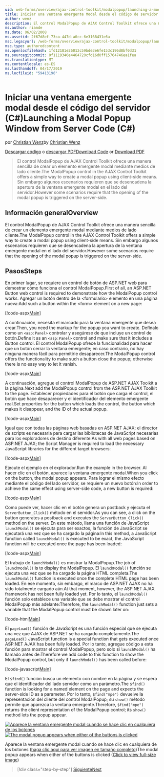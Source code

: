 ```yaml
---
uid: web-forms/overview/ajax-control-toolkit/modalpopup/launching-a-modal-popup-window-from-server-code-cs
title: Iniciar una ventana emergente Modal desde el código de servidor (C#) | Microsoft Docs
author: wenz
description: El control ModalPopup de AJAX Control Toolkit ofrece una manera sencilla de crear un elemento emergente modal mediante medios de lado cliente. Sin embargo, algunos escenarios requieren que t...
ms.author: riande
ms.date: 06/02/2008
ms.assetid: 2f67d8ef-73ca-447d-a0cc-6e3168431e6a
msc.legacyurl: /web-forms/overview/ajax-control-toolkit/modalpopup/launching-a-modal-popup-window-from-server-code-cs
msc.type: authoredcontent
ms.openlocfilehash: 1fd12181e26012c59bde3e6fe153c196d8bf0d31
ms.sourcegitcommit: 0f1119340e4464720cfd16d0ff15764746ea1fea
ms.translationtype: MT
ms.contentlocale: es-ES
ms.lasthandoff: 04/17/2019
ms.locfileid: "59413196"
---
```

# <a name="launching-a-modal-popup-window-from-server-code-c"></a><span data-ttu-id="c87e5-104">Iniciar una ventana emergente modal desde el código del servidor (C#)</span><span class="sxs-lookup"><span data-stu-id="c87e5-104">Launching a Modal Popup Window from Server Code (C#)</span></span>

<span data-ttu-id="c87e5-105">por [Christian Wenz](https://github.com/wenz)</span><span class="sxs-lookup"><span data-stu-id="c87e5-105">by [Christian Wenz](https://github.com/wenz)</span></span>

<span data-ttu-id="c87e5-106">[Descargar código](http://download.microsoft.com/download/2/4/0/24052038-f942-4336-905b-b60ae56f0dd5/ModalPopup1.cs.zip) o [descargar PDF](http://download.microsoft.com/download/b/6/a/b6ae89ee-df69-4c87-9bfb-ad1eb2b23373/modalpopup1CS.pdf)</span><span class="sxs-lookup"><span data-stu-id="c87e5-106">[Download Code](http://download.microsoft.com/download/2/4/0/24052038-f942-4336-905b-b60ae56f0dd5/ModalPopup1.cs.zip) or [Download PDF](http://download.microsoft.com/download/b/6/a/b6ae89ee-df69-4c87-9bfb-ad1eb2b23373/modalpopup1CS.pdf)</span></span>

> <span data-ttu-id="c87e5-107">El control ModalPopup de AJAX Control Toolkit ofrece una manera sencilla de crear un elemento emergente modal mediante medios de lado cliente.</span><span class="sxs-lookup"><span data-stu-id="c87e5-107">The ModalPopup control in the AJAX Control Toolkit offers a simple way to create a modal popup using client-side means.</span></span> <span data-ttu-id="c87e5-108">Sin embargo algunos escenarios requieren que se desencadena la apertura de la ventana emergente modal en el lado del servidor.</span><span class="sxs-lookup"><span data-stu-id="c87e5-108">However some scenarios require that the opening of the modal popup is triggered on the server-side.</span></span>


## <a name="overview"></a><span data-ttu-id="c87e5-109">Información general</span><span class="sxs-lookup"><span data-stu-id="c87e5-109">Overview</span></span>

<span data-ttu-id="c87e5-110">El control ModalPopup de AJAX Control Toolkit ofrece una manera sencilla de crear un elemento emergente modal mediante medios de lado cliente.</span><span class="sxs-lookup"><span data-stu-id="c87e5-110">The ModalPopup control in the AJAX Control Toolkit offers a simple way to create a modal popup using client-side means.</span></span> <span data-ttu-id="c87e5-111">Sin embargo algunos escenarios requieren que se desencadena la apertura de la ventana emergente modal en el lado del servidor.</span><span class="sxs-lookup"><span data-stu-id="c87e5-111">However some scenarios require that the opening of the modal popup is triggered on the server-side.</span></span>

## <a name="steps"></a><span data-ttu-id="c87e5-112">Pasos</span><span class="sxs-lookup"><span data-stu-id="c87e5-112">Steps</span></span>

<span data-ttu-id="c87e5-113">En primer lugar, se requiere un control de botón de ASP.NET web para demostrar cómo funciona el control ModalPopup.</span><span class="sxs-lookup"><span data-stu-id="c87e5-113">First of all, an ASP.NET Button web control is required to demonstrate how the ModalPopup control works.</span></span> <span data-ttu-id="c87e5-114">Agregar un botón dentro de la &lt;formulario&gt; elemento en una página nueva:</span><span class="sxs-lookup"><span data-stu-id="c87e5-114">Add such a button within the &lt;form&gt; element on a new page:</span></span>

[!code-aspx[Main](launching-a-modal-popup-window-from-server-code-cs/samples/sample1.aspx)]

<span data-ttu-id="c87e5-115">A continuación, necesita el marcado para la ventana emergente que desea crear.</span><span class="sxs-lookup"><span data-stu-id="c87e5-115">Then, you need the markup for the popup you want to create.</span></span> <span data-ttu-id="c87e5-116">Defínalo como un `<asp:Panel>` controlar y asegúrese de que incluye un control de botón.</span><span class="sxs-lookup"><span data-stu-id="c87e5-116">Define it as an `<asp:Panel>` control and make sure that it includes a Button control.</span></span> <span data-ttu-id="c87e5-117">El control ModalPopup ofrece la funcionalidad para hacer que un botón cerrar la ventana emergente; en caso contrario, no hay ninguna manera fácil para permitirle desaparecer.</span><span class="sxs-lookup"><span data-stu-id="c87e5-117">The ModalPopup control offers the functionality to make such a button close the popup; otherwise there is no easy way to let it vanish.</span></span>

[!code-aspx[Main](launching-a-modal-popup-window-from-server-code-cs/samples/sample2.aspx)]

<span data-ttu-id="c87e5-118">A continuación, agregue el control ModalPopup de ASP.NET AJAX Toolkit a la página.</span><span class="sxs-lookup"><span data-stu-id="c87e5-118">Next add the ModalPopup control from the ASP.NET AJAX Toolkit to the page.</span></span> <span data-ttu-id="c87e5-119">Establecer propiedades para el botón que carga el control, el botón que hace desaparecer y el identificador del elemento emergente real.</span><span class="sxs-lookup"><span data-stu-id="c87e5-119">Set properties for the button which loads the control, the button which makes it disappear, and the ID of the actual popup.</span></span>

[!code-aspx[Main](launching-a-modal-popup-window-from-server-code-cs/samples/sample3.aspx)]

<span data-ttu-id="c87e5-120">Igual que con todas las páginas web basadas en ASP.NET AJAX; el director de scripts es necesaria para cargar las bibliotecas de JavaScript necesarias para los exploradores de destino diferente:</span><span class="sxs-lookup"><span data-stu-id="c87e5-120">As with all web pages based on ASP.NET AJAX; the Script Manager is required to load the necessary JavaScript libraries for the different target browsers:</span></span>

[!code-aspx[Main](launching-a-modal-popup-window-from-server-code-cs/samples/sample4.aspx)]

<span data-ttu-id="c87e5-121">Ejecute el ejemplo en el explorador.</span><span class="sxs-lookup"><span data-stu-id="c87e5-121">Run the example in the browser.</span></span> <span data-ttu-id="c87e5-122">Al hacer clic en el botón, aparece la ventana emergente modal.</span><span class="sxs-lookup"><span data-stu-id="c87e5-122">When you click on the button, the modal popup appears.</span></span> <span data-ttu-id="c87e5-123">Para lograr el mismo efecto mediante el código del lado servidor, se requiere un nuevo botón:</span><span class="sxs-lookup"><span data-stu-id="c87e5-123">In order to achieve the same effect using server-side code, a new button is required:</span></span>

[!code-aspx[Main](launching-a-modal-popup-window-from-server-code-cs/samples/sample5.aspx)]

<span data-ttu-id="c87e5-124">Como puede ver, hacer clic en el botón genera un postback y ejecuta el `ServerButton_Click()` método en el servidor.</span><span class="sxs-lookup"><span data-stu-id="c87e5-124">As you can see, a click on the button generates a postback and executes the `ServerButton_Click()` method on the server.</span></span> <span data-ttu-id="c87e5-125">En este método, llama una función de JavaScript `launchModal()` se ejecuta para ser exactos, la función de JavaScript se ejecutará una vez que se ha cargado la página:</span><span class="sxs-lookup"><span data-stu-id="c87e5-125">In this method, a JavaScript function called `launchModal()` is executed to be exact, the JavaScript function will be executed once the page has been loaded:</span></span>

[!code-aspx[Main](launching-a-modal-popup-window-from-server-code-cs/samples/sample6.aspx)]

<span data-ttu-id="c87e5-126">El trabajo de `launchModal()` es mostrar la ModalPopup.</span><span class="sxs-lookup"><span data-stu-id="c87e5-126">The job of `launchModal()` is to display the ModalPopup.</span></span> <span data-ttu-id="c87e5-127">El `launchModal()` función se ejecuta una vez que se ha cargado la página HTML completa.</span><span class="sxs-lookup"><span data-stu-id="c87e5-127">The `launchModal()` function is executed once the complete HTML page has been loaded.</span></span> <span data-ttu-id="c87e5-128">En ese momento, sin embargo, el marco de ASP.NET AJAX no ha sido totalmente cargado aún.</span><span class="sxs-lookup"><span data-stu-id="c87e5-128">At that moment, however, the ASP.NET AJAX framework has not been fully loaded yet.</span></span> <span data-ttu-id="c87e5-129">Por lo tanto, el `launchModal()` función solo establece una variable que se debe mostrar el control ModalPopup más adelante:</span><span class="sxs-lookup"><span data-stu-id="c87e5-129">Therefore, the `launchModal()` function just sets a variable that the ModalPopup control must be shown later on:</span></span>

[!code-html[Main](launching-a-modal-popup-window-from-server-code-cs/samples/sample7.html)]

<span data-ttu-id="c87e5-130">El `pageLoad()` función de JavaScript es una función especial que se ejecuta una vez que AJAX de ASP.NET se ha cargado completamente.</span><span class="sxs-lookup"><span data-stu-id="c87e5-130">The `pageLoad()` JavaScript function is a special function that gets executed once ASP.NET AJAX has been fully loaded.</span></span> <span data-ttu-id="c87e5-131">Por lo tanto, agregue código a esta función para mostrar el control ModalPopup, pero solo si `launchModal()` ha llamado antes de:</span><span class="sxs-lookup"><span data-stu-id="c87e5-131">Therefore we add code to this function to show the ModalPopup control, but only if `launchModal()` has been called before:</span></span>

[!code-javascript[Main](launching-a-modal-popup-window-from-server-code-cs/samples/sample8.js)]

<span data-ttu-id="c87e5-132">El `$find()` función busca un elemento con nombre en la página y se espera que el identificador del lado servidor como un parámetro.</span><span class="sxs-lookup"><span data-stu-id="c87e5-132">The `$find()` function is looking for a named element on the page and expects the server-side ID as a parameter.</span></span> <span data-ttu-id="c87e5-133">Por lo tanto, `$find("mpe")` devuelve la representación del cliente del control ModalPopup; su `show()` método permite que aparezca la ventana emergente.</span><span class="sxs-lookup"><span data-stu-id="c87e5-133">Therefore, `$find("mpe")` returns the client representation of the ModalPopup control; its `show()` method lets the popup appear.</span></span>


<span data-ttu-id="c87e5-134">[![Aparece la ventana emergente modal cuando se hace clic en cualquiera de los botones](launching-a-modal-popup-window-from-server-code-cs/_static/image2.png)](launching-a-modal-popup-window-from-server-code-cs/_static/image1.png)</span><span class="sxs-lookup"><span data-stu-id="c87e5-134">[![The modal popup appears when either of the buttons is clicked](launching-a-modal-popup-window-from-server-code-cs/_static/image2.png)](launching-a-modal-popup-window-from-server-code-cs/_static/image1.png)</span></span>

<span data-ttu-id="c87e5-135">Aparece la ventana emergente modal cuando se hace clic en cualquiera de los botones ([haga clic aquí para ver imagen en tamaño completo](launching-a-modal-popup-window-from-server-code-cs/_static/image3.png))</span><span class="sxs-lookup"><span data-stu-id="c87e5-135">The modal popup appears when either of the buttons is clicked ([Click to view full-size image](launching-a-modal-popup-window-from-server-code-cs/_static/image3.png))</span></span>

> [!div class="step-by-step"]
> [<span data-ttu-id="c87e5-136">Siguiente</span><span class="sxs-lookup"><span data-stu-id="c87e5-136">Next</span></span>](using-modalpopup-with-a-repeater-control-cs.md)
